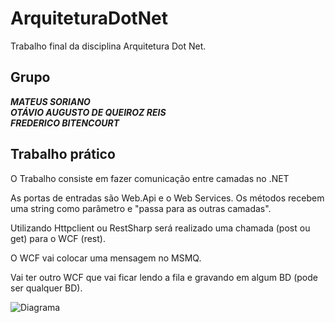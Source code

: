 # ArquiteturaDotNet
Trabalho final da disciplina Arquitetura Dot Net.

## Grupo
**_MATEUS SORIANO_** <br />
**_OTÁVIO AUGUSTO DE QUEIROZ REIS_**<br />
**_FREDERICO BITENCOURT_**


## Trabalho prático

O Trabalho consiste em fazer comunicação entre camadas no .NET

As portas de entradas são Web.Api e o Web Services. Os métodos recebem uma string como parâmetro e &quot;passa para as outras camadas&quot;.

Utilizando Httpclient ou RestSharp será realizado uma chamada (post ou get) para o WCF (rest).

O WCF vai colocar uma mensagem no MSMQ.

Vai ter outro WCF que vai ficar lendo a fila e gravando em algum BD (pode ser qualquer BD).

![Diagrama](https://i.snag.gy/MtKScy.jpg)
